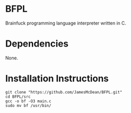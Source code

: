 # BFPL
Brainfuck programming language interpreter written in C.

# Dependencies
None.

# Installation Instructions
```
git clone "https://github.com/JamesMcDean/BFPL.git"
cd BFPL/src
gcc -o bf -O3 main.c
sudo mv bf /usr/bin/
```
